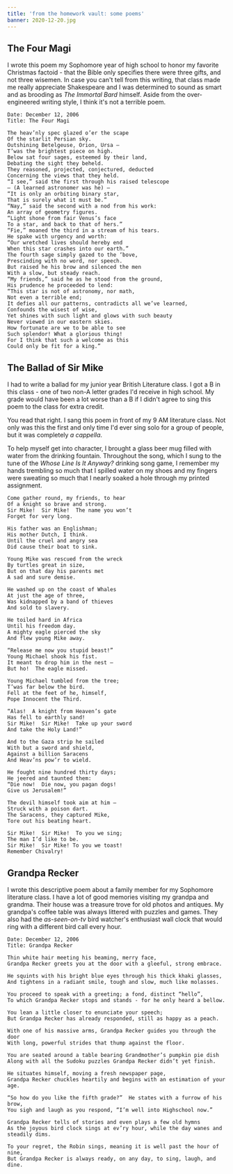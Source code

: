 ```yaml
---
title: 'from the homework vault: some poems'
banner: 2020-12-20.jpg
---
```


## The Four Magi

I wrote this poem my Sophomore year of high school to honor my
favorite Christmas factoid - that the Bible only specifies there were
three gifts, and not three wisemen.  In case you can't tell from this
writing, that class made me really appreciate Shakespeare and I was
determined to sound as smart and as brooding as _The Immortal Bard_
himself.  Aside from the over-engineered writing style, I think it's
not a terrible poem.

```
Date: December 12, 2006
Title: The Four Magi

The heav’nly spec glazed o’er the scape
Of the starlit Persian sky.
Outshining Betelgeuse, Orion, Ursa –
T’was the brightest piece on high.
Below sat four sages, esteemed by their land,
Debating the sight they beheld.
They reasoned, projected, conjectured, deducted
Concerning the views that they held.
“I see,” said the first through his raised telescope
– (A learned astronomer was he) –
“It is only an orbiting binary star,
That is surely what it must be.”
“Nay,” said the second with a nod from his work:
An array of geometry figures.
“Light shone from fair Venus’s face
To a star, and back to that of hers.”
“Fie,” moaned the third in a stream of his tears.
He spake with urgency and worth:
“Our wretched lives should hereby end
When this star crashes into our earth.”
The fourth sage simply gazed to the ‘bove,
Prescinding with no word, nor speech.
But raised he his brow and silenced the men
With a slow, but steady reach.
“My friends,” said he as he stood from the ground,
His prudence he proceeded to lend:
“This star is not of astronomy, nor math,
Not even a terrible end;
It defies all our patterns, contradicts all we’ve learned,
Confounds the wisest of wise,
Yet shines with such light and glows with such beauty
Never viewed in our eastern skies.
How fortunate are we to be able to see
Such splendor! What a glorious thing!
For I think that such a welcome as this
Could only be fit for a king.”
```

## The Ballad of Sir Mike

I had to write a ballad for my junior year British Literature class.
I got a B in this class - one of two non-A letter grades I'd receive
in high school.  My grade would have been a lot worse than a B if I
didn't agree to sing this poem to the class for extra credit.

You read that right.  I sang this poem in front of my 9 AM literature
class.  Not only was this the first and only time I'd ever sing solo
for a group of people, but it was completely _a cappella_.

To help myself get into character, I brought a glass beer mug filled
with water from the drinking fountain.  Throughout the song, which I
sung to the tune of the _Whose Line Is It Anyway?_ drinking song game,
I remember my hands trembling so much that I spilled water on my shoes
and my fingers were sweating so much that I nearly soaked a hole
through my printed assignment.

```
Come gather round, my friends, to hear
Of a knight so brave and strong.
Sir Mike!  Sir Mike!  The name you won’t
Forget for very long.

His father was an Englishman;
His mother Dutch, I think.
Until the cruel and angry sea
Did cause their boat to sink.

Young Mike was rescued from the wreck
By turtles great in size,
But on that day his parents met
A sad and sure demise.

He washed up on the coast of Whales
At just the age of three,
Was kidnapped by a band of thieves
And sold to slavery.

He toiled hard in Africa
Until his freedom day.
A mighty eagle pierced the sky
And flew young Mike away.

“Release me now you stupid beast!”
Young Michael shook his fist.
It meant to drop him in the nest –
But ho!  The eagle missed.

Young Michael tumbled from the tree;
T’was far below the bird.
Fell at the feet of he, himself,
Pope Innocent the Third.

“Alas!  A knight from Heaven’s gate
Has fell to earthly sand!
Sir Mike!  Sir Mike!  Take up your sword
And take the Holy Land!”

And to the Gaza strip he sailed
With but a sword and shield,
Against a billion Saracens
And Heav’ns pow’r to wield.

He fought nine hundred thirty days;
He jeered and taunted them:
“Die now!  Die now, you pagan dogs!
Give us Jerusalem!”

The devil himself took aim at him –
Struck with a poison dart.
The Saracens, they captured Mike,
Tore out his beating heart.

Sir Mike!  Sir Mike!  To you we sing;
The man I’d like to be.
Sir Mike!  Sir Mike! To you we toast!
Remember Chivalry!
```

## Grandpa Recker

I wrote this descriptive poem about a family member for my Sophomore
literature class.  I have a lot of good memories visiting my grandpa
and grandma.  Their house was a treasure trove for old photos and
antiques.  My grandpa's coffee table was always littered with puzzles
and games.  They also had the _as-seen-on-tv_ bird watcher's
enthusiast wall clock that would ring with a different bird call every
hour.

```
Date: December 12, 2006
Title: Grandpa Recker

Thin white hair meeting his beaming, merry face,
Grandpa Recker greets you at the door with a gleeful, strong embrace.

He squints with his bright blue eyes through his thick khaki glasses,
And tightens in a radiant smile, tough and slow, much like molasses.

You proceed to speak with a greeting; a fond, distinct “hello”,
To which Grandpa Recker stops and stands - for he only heard a bellow.

You lean a little closer to enunciate your speech;
But Grandpa Recker has already responded, still as happy as a peach.

With one of his massive arms, Grandpa Recker guides you through the door
With long, powerful strides that thump against the floor.

You are seated around a table bearing Grandmother’s pumpkin pie dish
Along with all the Sudoku puzzles Grandpa Recker didn’t yet finish.

He situates himself, moving a fresh newspaper page,
Grandpa Recker chuckles heartily and begins with an estimation of your age.

“So how do you like the fifth grade?”  He states with a furrow of his brow,
You sigh and laugh as you respond, “I’m well into Highschool now.”

Grandpa Recker tells of stories and even plays a few old hymns
As the joyous bird clock sings at ev’ry hour, while the day wanes and steadily dims.

To your regret, the Robin sings, meaning it is well past the hour of nine,
But Grandpa Recker is always ready, on any day, to sing, laugh, and dine.
```
